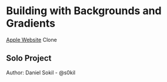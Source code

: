 # Building with Backgrounds and Gradients

[Apple Website](https://web.archive.org/web/20140301004610/http://www.apple.com/) Clone

## Solo Project

Author: Daniel Sokil - @s0kil
